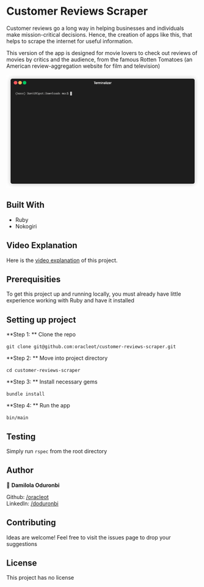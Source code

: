 # Customer Reviews Scraper

Customer reviews go a long way in helping businesses and individuals make mission-critical decisions. Hence, the creation of apps like this, that helps to scrape the internet for useful information.

This version of the app is designed for movie lovers to check out reviews of movies by critics and the audience, from the famous Rotten Tomatoes (an American review-aggregation website for film and television)

![screenshot](./app_demo.gif)

## Built With
* Ruby
* Nokogiri

## Video Explanation

Here is the [video explanation](https://www.loom.com/share/fe7e6d6b89be4cdc93f67d9be69795ff) of this project.

## Prerequisities

To get this project up and running locally, you must already have little experience working with Ruby and have it installed

## Setting up project

**Step 1: ** Clone the repo

`git clone git@github.com:oracleot/customer-reviews-scraper.git`

**Step 2: ** Move into project directory

`cd customer-reviews-scraper`

**Step 3: ** Install necessary gems

`bundle install`

**Step 4: ** Run the app

`bin/main`

## Testing
Simply run `rspec` from the root directory

## Author
👤 **Damilola Oduronbi**

Github: [/oracleot](https://github.com/oracleot)<br />
LinkedIn: [/doduronbi](https://www.linkedin.com/in/doduronbi/)

## Contributing
Ideas are welcome! Feel free to visit the issues page to drop your suggestions

## License
This project has no license
